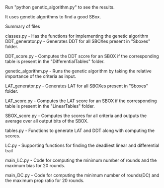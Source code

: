 Run "python genetic_algorithm.py" to see the results.  

It uses genetic algorithms to find a good SBox.  

Summary of files  

classes.py - Has the functions for implementing the genetic algorithm  
DDT_generator.py - Generates DDT for all SBOXes present in "Sboxes" folder.  

DDT_score.py - Computes the DDT score for an SBOX if the corresponding table is present in the "DifferentialTables" folder.  

genetic_algorithm.py - Runs the genetic algorithm by taking the relative importance of the criteria as input.  

LAT_generator.py - Generates LAT for all SBOXes present in "Sboxes" folder.  

LAT_score.py - Computes the LAT score for an SBOX if the corresponding table is present in the "LinearTables" folder.  

SBOX_score.py - Computes the scores for all criteria and outputs the average over all output bits of the SBOX.  

tables.py - Functions to generate LAT and DDT along with computing the scores.  

LC.py - Supporting functions for finding the deadliest linear and differential trail  

main_LC.py - Code for computing the minimum number of rounds and the maximum bias for 20 rounds.  

main_DC.py - Code for computing the minimum number of rounds(DC) and the maximum prop ratio for 20 rounds.  
